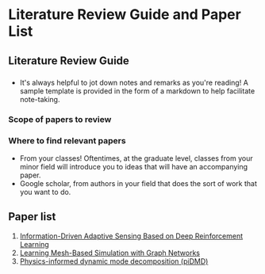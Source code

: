 # Literature Review Guide and Paper List

## Literature Review Guide
###
- It's always helpful to jot down notes and remarks as you're reading! A sample template is provided in the form of a markdown to help facilitate note-taking. 

### Scope of papers to review


### Where to find relevant papers
- From your classes! Oftentimes, at the graduate level, classes from your minor field will introduce you to ideas that will have an accompanying paper.
- Google scholar, from authors in your field that does the sort of work that you want to do.



## Paper list

1. [Information-Driven Adaptive Sensing Based on Deep Reinforcement Learning](https://arxiv.org/abs/2010.04112)
2. [Learning Mesh-Based Simulation with Graph Networks](https://arxiv.org/abs/2010.03409)
3. [Physics-informed dynamic mode decomposition (piDMD)](https://arxiv.org/abs/2112.04307)
